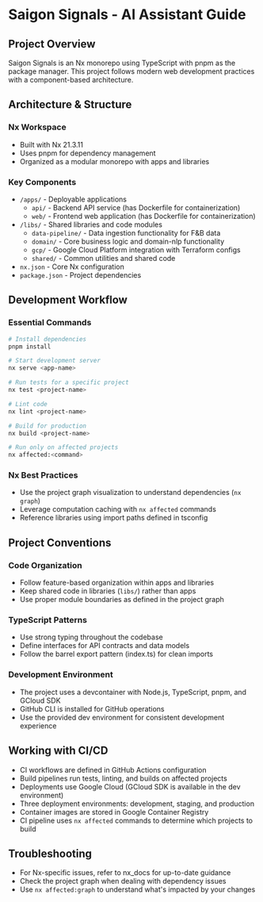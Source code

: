 # Saigon Signals - AI Assistant Guide

## Project Overview
Saigon Signals is an Nx monorepo using TypeScript with pnpm as the package manager. This project follows modern web development practices with a component-based architecture.

## Architecture & Structure

### Nx Workspace
- Built with Nx 21.3.11
- Uses pnpm for dependency management
- Organized as a modular monorepo with apps and libraries

### Key Components
- `/apps/` - Deployable applications 
  - `api/` - Backend API service (has Dockerfile for containerization)
  - `web/` - Frontend web application (has Dockerfile for containerization)
- `/libs/` - Shared libraries and code modules
  - `data-pipeline/` - Data ingestion functionality for F&B data
  - `domain/` - Core business logic and domain-nlp functionality
  - `gcp/` - Google Cloud Platform integration with Terraform configs
  - `shared/` - Common utilities and shared code
- `nx.json` - Core Nx configuration
- `package.json` - Project dependencies

## Development Workflow

### Essential Commands

```bash
# Install dependencies
pnpm install

# Start development server
nx serve <app-name>

# Run tests for a specific project
nx test <project-name>

# Lint code
nx lint <project-name>

# Build for production
nx build <project-name>

# Run only on affected projects
nx affected:<command>
```

### Nx Best Practices
- Use the project graph visualization to understand dependencies (`nx graph`)
- Leverage computation caching with `nx affected` commands
- Reference libraries using import paths defined in tsconfig

## Project Conventions

### Code Organization
- Follow feature-based organization within apps and libraries
- Keep shared code in libraries (`libs/`) rather than apps
- Use proper module boundaries as defined in the project graph

### TypeScript Patterns
- Use strong typing throughout the codebase
- Define interfaces for API contracts and data models
- Follow the barrel export pattern (index.ts) for clean imports

### Development Environment
- The project uses a devcontainer with Node.js, TypeScript, pnpm, and GCloud SDK
- GitHub CLI is installed for GitHub operations
- Use the provided dev environment for consistent development experience

## Working with CI/CD
- CI workflows are defined in GitHub Actions configuration
- Build pipelines run tests, linting, and builds on affected projects
- Deployments use Google Cloud (GCloud SDK is available in the dev environment)
- Three deployment environments: development, staging, and production
- Container images are stored in Google Container Registry
- CI pipeline uses `nx affected` commands to determine which projects to build

## Troubleshooting
- For Nx-specific issues, refer to nx_docs for up-to-date guidance
- Check the project graph when dealing with dependency issues
- Use `nx affected:graph` to understand what's impacted by your changes